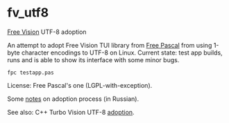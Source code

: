 # fv_utf8
[Free Vision](https://wiki.freepascal.org/Free_Vision) UTF-8 adoption

An attempt to adopt Free Vision TUI library from [Free Pascal](https://www.freepascal.org/) from using 1-byte character encodings to UTF-8 on Linux. Current state: test app builds, runs and is able to show its interface with some minor bugs.

```
fpc testapp.pas
```

License: Free Pascal's one (LGPL-with-exception).

Some [notes](http://www.freepascal.ru/forum/viewtopic.php?p=163609#p163609) on adoption process (in Russian).

See also: C++ Turbo Vision UTF-8 [adoption](https://github.com/magiblot/tvision).
